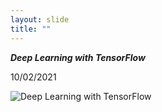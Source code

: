 ```yaml
---
layout: slide
title: ""
---
```

***Deep Learning with TensorFlow***

10/02/2021

![Deep Learning with TensorFlow](https://res.cloudinary.com/dzvip6v7f/image/upload/v1616821991/My%20image%20personal%20site/Deep_Learning_with_TensorFlow_lm09up.png)

